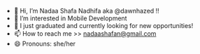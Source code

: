 - 👋 Hi, I’m Nadaa Shafa Nadhifa aka @dawnhazed !!
- 👀 I’m interested in Mobile Development
- 🌱 I just graduated and currently looking for new opportunities!
- 📫 How to reach me >> nadaashafan@gmail.com
- 😄 Pronouns: she/her
